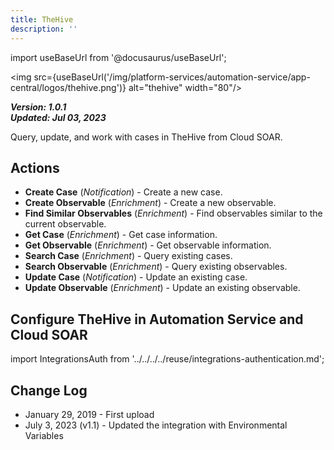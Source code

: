 ```yaml
---
title: TheHive
description: ''
---
```

import useBaseUrl from '@docusaurus/useBaseUrl';

<img src={useBaseUrl('/img/platform-services/automation-service/app-central/logos/thehive.png')} alt="thehive" width="80"/>

***Version: 1.0.1  
Updated: Jul 03, 2023***

Query, update, and work with cases in TheHive from Cloud SOAR.

## Actions

* **Create Case** (*Notification*) - Create a new case.
* **Create Observable** (*Enrichment*) - Create a new observable.
* **Find Similar Observables** (*Enrichment*) - Find observables similar to the current observable.
* **Get Case** (*Enrichment*) - Get case information.
* **Get Observable** (*Enrichment*) - Get observable information.
* **Search Case** (*Enrichment*) - Query existing cases.
* **Search Observable** (*Enrichment*) - Query existing observables.
* **Update Case** (*Notification*) - Update an existing case.
* **Update Observable** (*Enrichment*) - Update an existing observable.

## Configure TheHive in Automation Service and Cloud SOAR

import IntegrationsAuth from '../../../../reuse/integrations-authentication.md';

<IntegrationsAuth/>

## Change Log

* January 29, 2019 - First upload
* July 3, 2023 (v1.1) - Updated the integration with Environmental Variables
